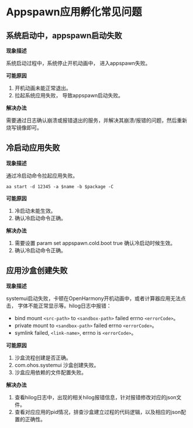 # Appspawn应用孵化常见问题

## 系统启动中，appspawn启动失败

**现象描述**

系统启动过程中，系统停止开机动画中， 进入appspawn失败。

**可能原因**

1. 开机动画未能正常退出。
2. 拉起系统应用失败， 导致appspawn启动失败。

**解决办法**

需要通过日志确认崩溃或报错退出的服务，并解决其崩溃/报错的问题，然后重新烧写镜像即可。

## 冷启动应用失败

**现象描述**

通过冷启动命令拉起应用失败。
  ```
  aa start -d 12345 -a $name -b $package -C 
  ```

**可能原因**

1. 冷启动未能生效。
2. 确认冷启动命令正确。

**解决办法**

1. 需要设置 param set appspawn.cold.boot true 确认冷启动时候生效。
2. 确认冷启动命令正确。

## 应用沙盒创建失败

**现象描述**

systemui启动失败，卡顿在OpenHarmony开机动画中，或者计算器应用无法点击， 字体不能正常显示等。hilog日志中报错：
 - bind mount `<src-path>` to `<sandbox-path>` failed errno `<errorCode>`。
 - private mount to `<sandbox-path>`  failed errno `<errorCode>`。
 - symlink failed, `<link-name>`, errno is `<errorCode>`。

**可能原因**

1. 沙盒流程创建是否正确。
2. com.ohos.systemui 沙盒创建失败。
3. 沙盒应用依赖的文件配置失败。

**解决办法**

1. 查看hilog日志中，出现的相关hilog报错信息，针对报错修改对应的json文件。
2. 查看对应应用的pid情况，排查沙盒建立过程的代码逻辑，以及相应的json配置的正确性。
